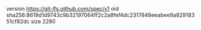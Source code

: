 version https://git-lfs.github.com/spec/v1
oid sha256:8619d1d9743c9b32197064ff2c2a8fef4dc2317848eeabee9a82918351cf82dc
size 2280
